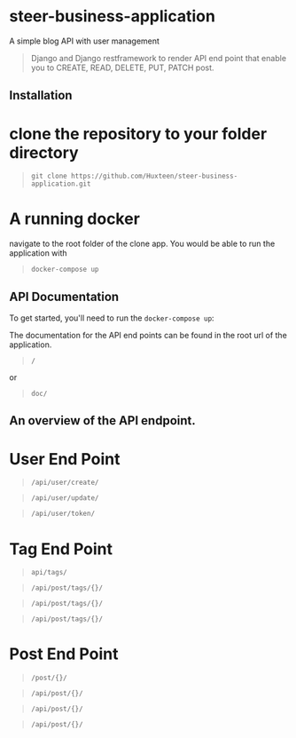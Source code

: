 # steer-business-application
A simple blog API with user management

> Django and Django restframework to render API end point that enable you to CREATE, READ, DELETE, PUT, PATCH post.

## Installation

# clone the repository to your folder directory

> `git clone https://github.com/Huxteen/steer-business-application.git`

# A running docker

navigate to the root folder of the clone app.
You would be able to run the application with

> `docker-compose up`

## API Documentation

To get started, you'll need to run the `docker-compose up`:

The documentation for the API end points can be found in the root url of the application.

> `/`

or 

> `doc/`


## An overview of the API endpoint.

# User End Point
  > `/api/user/create/`

  > `/api/user/update/`

  > `/api/user/token/`

# Tag End Point
  > `api/tags/`

  > `/api/post/tags/{}/`

  > `/api/post/tags/{}/`

  > `/api/post/tags/{}/`

# Post End Point
  > `/post/{}/`

  > `/api/post/{}/`

  > `/api/post/{}/`

  > `/api/post/{}/`


